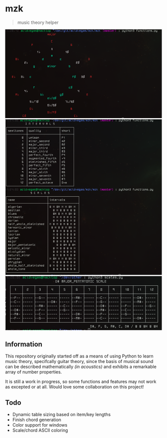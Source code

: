 # mzk
> music theory helper

![](screens/circle.png)
![](screens/intervals_scales.png)
![](screens/scale.png)

## Information
This repository originally started off as a means of using Python to learn music theory, specifcally guitar theory, since the basis of musical sound can be described mathematically *(in acoustics)* and exhibits a remarkable array of number properties.

It is still a work in progress, so some functions and features may not work as excepted or at all. Would love some collaboration on this project!

## Todo
* Dynamic table sizing based on item/key lengths
* Finish chord generation
* Color support for windows
* Scale/chord ASCII coloring